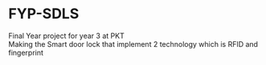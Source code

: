 # FYP-SDLS
Final Year project for  year 3 at PKT   
Making the Smart door lock  that implement 2  technology  which  is RFID and fingerprint 
